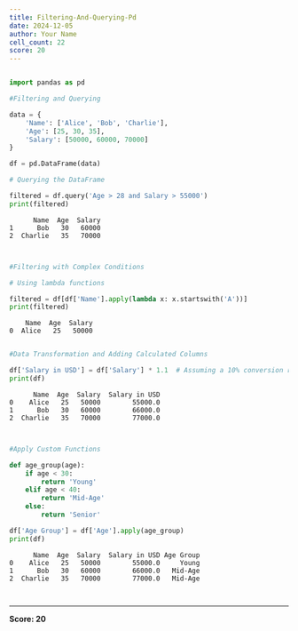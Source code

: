 ```yaml
---
title: Filtering-And-Querying-Pd
date: 2024-12-05
author: Your Name
cell_count: 22
score: 20
---
```


```python

```


```python
import pandas as pd
```


```python
#Filtering and Querying
```


```python
data = {
    'Name': ['Alice', 'Bob', 'Charlie'],
    'Age': [25, 30, 35],
    'Salary': [50000, 60000, 70000]
}
```


```python
df = pd.DataFrame(data)
```


```python
# Querying the DataFrame
```


```python
filtered = df.query('Age > 28 and Salary > 55000')
print(filtered)
```

          Name  Age  Salary
    1      Bob   30   60000
    2  Charlie   35   70000



```python

```


```python

```


```python
#Filtering with Complex Conditions
```


```python
# Using lambda functions
```


```python
filtered = df[df['Name'].apply(lambda x: x.startswith('A'))]
print(filtered)
```

        Name  Age  Salary
    0  Alice   25   50000



```python

```


```python
#Data Transformation and Adding Calculated Columns
```


```python
df['Salary in USD'] = df['Salary'] * 1.1  # Assuming a 10% conversion rate
print(df)
```

          Name  Age  Salary  Salary in USD
    0    Alice   25   50000        55000.0
    1      Bob   30   60000        66000.0
    2  Charlie   35   70000        77000.0



```python

```


```python

```


```python
#Apply Custom Functions
```


```python
def age_group(age):
    if age < 30:
        return 'Young'
    elif age < 40:
        return 'Mid-Age'
    else:
        return 'Senior'
```


```python
df['Age Group'] = df['Age'].apply(age_group)
print(df)
```

          Name  Age  Salary  Salary in USD Age Group
    0    Alice   25   50000        55000.0     Young
    1      Bob   30   60000        66000.0   Mid-Age
    2  Charlie   35   70000        77000.0   Mid-Age



```python

```


```python

```


---
**Score: 20**
